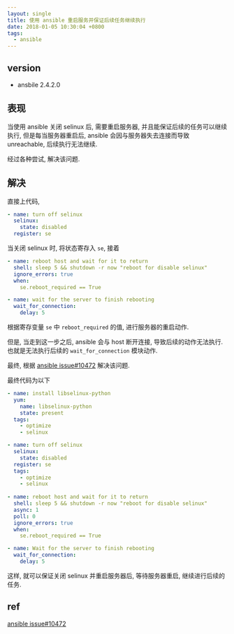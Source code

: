 ```yaml
---
layout: single
title: 使用 ansible 重启服务并保证后续任务继续执行
date: 2018-01-05 10:30:04 +0800
tags:
  - ansible
---
```


## version
- ansbile 2.4.2.0

## 表现

当使用 ansible 关闭 selinux 后, 需要重启服务器, 并且能保证后续的任务可以继续执行, 但是每当服务器重启后, ansible 会因与服务器失去连接而导致 unreachable, 后续执行无法继续.

经过各种尝试, 解决该问题.
<!-- more -->

## 解决

直接上代码, 

```yml
- name: turn off selinux
  selinux:
    state: disabled
  register: se
```
当关闭 selinux 时, 将状态寄存入 `se`, 接着

```yml
- name: reboot host and wait for it to return
  shell: sleep 5 && shutdown -r now "reboot for disable selinux"
  ignore_errors: true
  when:
    se.reboot_required == True

- name: wait for the server to finish rebooting
  wait_for_connection:
    delay: 5
```
根据寄存变量 `se` 中 `reboot_required` 的值, 进行服务器的重启动作.

但是, 当走到这一步之后, ansible 会与 host 断开连接, 导致后续的动作无法执行. 也就是无法执行后续的 `wait_for_connection` 模块动作.

最终, 根据 [ansible issue#10472](https://github.com/ansible/ansible/issues/10472#issuecomment-257268841) 解决该问题.

最终代码为以下

```yml
- name: install libselinux-python
  yum:
    name: libselinux-python
    state: present
  tags:
    - optimize
    - selinux

- name: turn off selinux
  selinux:
    state: disabled
  register: se
  tags:
    - optimize
    - selinux
  
- name: reboot host and wait for it to return
  shell: sleep 5 && shutdown -r now "reboot for disable selinux"
  async: 1
  poll: 0
  ignore_errors: true
  when:
    se.reboot_required == True

- name: Wait for the server to finish rebooting
  wait_for_connection:
    delay: 5
```

这样, 就可以保证关闭 selinux 并重启服务器后, 等待服务器重启, 继续进行后续的任务.

## ref
[ansible issue#10472](https://github.com/ansible/ansible/issues/10472#issuecomment-257268841)